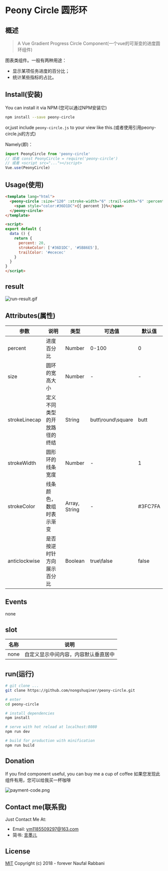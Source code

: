 

# Peony Circle 圆形环

## 概述

> A Vue Gradient Progress Circle Component(一个vue的可渐变的进度圆环组件)

图表类组件。一般有两种用途：
* 显示某项任务进度的百分比；
* 统计某些指标的占比。

## Install(安装)

You can install it via NPM:(您可以通过NPM安装它)

``` bash
npm install --save peony-circle
```

or,just include `peony-circle.js` to your view like this.(或者使用引用peony-circle.js的方式)

Namely(即)：

``` js
import PeonyCircle from 'peony-circle'
// 或者 const PeonyCircle = require('peony-circle')
// 或者 <script src="..."></script>
Vue.use(PeonyCircle)
```

## Usage(使用)

``` html
<template lang="html">
  <peony-circle :size="120" :stroke-width="6" :trail-width="6" :percent="percent" :stroke-color="strokeColor" :trail-color="trailColor">
    <span style="color:#36D1DC">{{ percent }}%</span>
  </peony-circle>
</template>

<script>
export default {
  data () {
    return {
      percent: 20,
      strokeColor: ['#36D1DC', '#5B86E5'],
      trailColor: '#ececec'
    }
  }
}
</script>
```

## result

![run-result.gif](./examples.gif)

## Attributes(属性)

| 参数      | 说明    | 类型      | 可选值       | 默认值   |
|---------- |-------- |---------- |-------------  |-------- |
| percent  | 进度百分比    | Number   | 0-100 | 0 |
| size  | 圆环的宽高大小    | Number   | - | - |
| strokeLinecap  | 定义不同类型的开放路径的终结    | String   | butt\round\square | butt |
| strokeWidth  | 圆形环的线条宽度    | Number   | - | 1 |
| strokeColor  | 线条颜色，数组时表示渐变    | Array, String   | - | #3FC7FA |
| anticlockwise  | 是否按逆时针方向展示百分比    | Boolean   | true\false | false |

## Events

none

## slot

| 名称      | 说明    |
|---------- |-------- |
| none  | 自定义显示中间内容，内容默认垂直居中    |

## run(运行)

``` bash
# git clone ...
git clone https://github.com/nongshuqiner/peony-circle.git

# enter
cd peony-circle

# install dependencies
npm install

# serve with hot reload at localhost:8080
npm run dev

# build for production with minification
npm run build
```

## Donation

If you find component useful, you can buy me a cup of coffee
如果您发现此组件有用，您可以给我买一杯咖啡

![payment-code.png](https://upload-images.jianshu.io/upload_images/4645892-20338f9a0a443ff2.png?imageMogr2/auto-orient/strip%7CimageView2/2/w/1240)

## Contact me(联系我)

Just Contact Me At:
- Email: ym1185509297@163.com
- 简书: [言墨儿](https://www.jianshu.com/u/319464da1cc1)

## License

[MIT](http://opensource.org/licenses/MIT)
Copyright (c) 2018 - forever Naufal Rabbani
